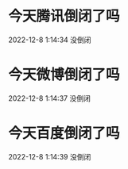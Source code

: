 # 今天腾讯倒闭了吗

2022-12-8 1:14:34 没倒闭

# 今天微博倒闭了吗

2022-12-8 1:14:37 没倒闭

# 今天百度倒闭了吗

2022-12-8 1:14:39 没倒闭

